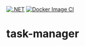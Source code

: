 [![.NET](https://github.com/dbulyk/task-manager/actions/workflows/dotnet.yml/badge.svg)](https://github.com/dbulyk/task-manager/actions/workflows/dotnet.yml)
[![Docker Image CI](https://github.com/dbulyk/task-manager/actions/workflows/docker-image.yml/badge.svg)](https://github.com/dbulyk/task-manager/actions/workflows/docker-image.yml)

# task-manager
